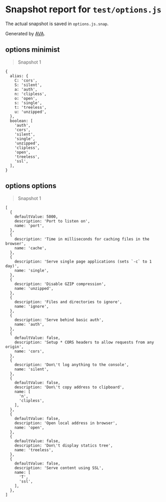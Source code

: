 # Snapshot report for `test/options.js`

The actual snapshot is saved in `options.js.snap`.

Generated by [AVA](https://ava.li).

## options minimist

> Snapshot 1

    {
      alias: {
        C: 'cors',
        S: 'silent',
        a: 'auth',
        n: 'clipless',
        o: 'open',
        s: 'single',
        t: 'treeless',
        u: 'unzipped',
      },
      boolean: [
        'auth',
        'cors',
        'silent',
        'single',
        'unzipped',
        'clipless',
        'open',
        'treeless',
        'ssl',
      ],
    }

## options options

> Snapshot 1

    [
      {
        defaultValue: 5000,
        description: 'Port to listen on',
        name: 'port',
      },
      {
        description: 'Time in milliseconds for caching files in the browser',
        name: 'cache',
      },
      {
        description: 'Serve single page applications (sets `-c` to 1 day)',
        name: 'single',
      },
      {
        description: 'Disable GZIP compression',
        name: 'unzipped',
      },
      {
        description: 'Files and directories to ignore',
        name: 'ignore',
      },
      {
        description: 'Serve behind basic auth',
        name: 'auth',
      },
      {
        defaultValue: false,
        description: 'Setup * CORS headers to allow requests from any origin',
        name: 'cors',
      },
      {
        description: 'Don\'t log anything to the console',
        name: 'silent',
      },
      {
        defaultValue: false,
        description: 'Don\'t copy address to clipboard',
        name: [
          'n',
          'clipless',
        ],
      },
      {
        defaultValue: false,
        description: 'Open local address in browser',
        name: 'open',
      },
      {
        defaultValue: false,
        description: 'Don\'t display statics tree',
        name: 'treeless',
      },
      {
        defaultValue: false,
        description: 'Serve content using SSL',
        name: [
          'T',
          'ssl',
        ],
      },
    ]
